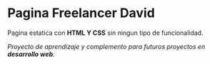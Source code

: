 # Pagina Freelancer David 

Pagina estatica con **HTML Y CSS** sin ningun tipo de funcionalidad.


*Proyecto de aprendizaje y complemento para futuros proyectos en **desarrollo web**.*



